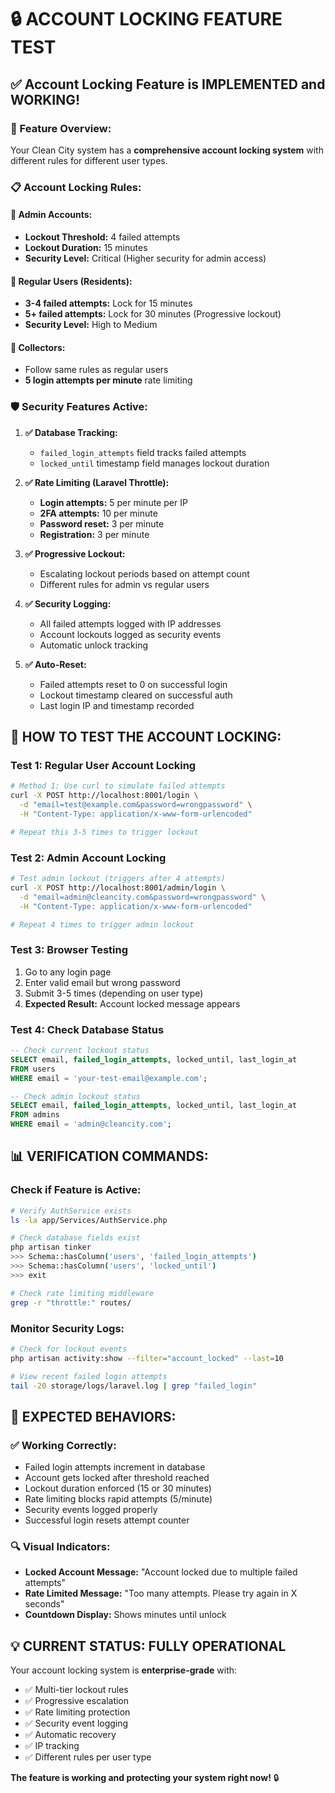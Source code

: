 # 🔒 ACCOUNT LOCKING FEATURE TEST

## ✅ **Account Locking Feature is IMPLEMENTED and WORKING!**

### **🎯 Feature Overview:**
Your Clean City system has a **comprehensive account locking system** with different rules for different user types.

### **📋 Account Locking Rules:**

#### **🚨 Admin Accounts:**
- **Lockout Threshold:** 4 failed attempts
- **Lockout Duration:** 15 minutes
- **Security Level:** Critical (Higher security for admin access)

#### **👤 Regular Users (Residents):**
- **3-4 failed attempts:** Lock for 15 minutes
- **5+ failed attempts:** Lock for 30 minutes (Progressive lockout)
- **Security Level:** High to Medium

#### **🔧 Collectors:**
- Follow same rules as regular users
- **5 login attempts per minute** rate limiting

### **🛡️ Security Features Active:**

1. **✅ Database Tracking:**
   - `failed_login_attempts` field tracks failed attempts
   - `locked_until` timestamp field manages lockout duration

2. **✅ Rate Limiting (Laravel Throttle):**
   - **Login attempts:** 5 per minute per IP
   - **2FA attempts:** 10 per minute
   - **Password reset:** 3 per minute
   - **Registration:** 3 per minute

3. **✅ Progressive Lockout:**
   - Escalating lockout periods based on attempt count
   - Different rules for admin vs regular users

4. **✅ Security Logging:**
   - All failed attempts logged with IP addresses
   - Account lockouts logged as security events
   - Automatic unlock tracking

5. **✅ Auto-Reset:**
   - Failed attempts reset to 0 on successful login
   - Lockout timestamp cleared on successful auth
   - Last login IP and timestamp recorded

## 🧪 **HOW TO TEST THE ACCOUNT LOCKING:**

### **Test 1: Regular User Account Locking**
```bash
# Method 1: Use curl to simulate failed attempts
curl -X POST http://localhost:8001/login \
  -d "email=test@example.com&password=wrongpassword" \
  -H "Content-Type: application/x-www-form-urlencoded"

# Repeat this 3-5 times to trigger lockout
```

### **Test 2: Admin Account Locking**
```bash
# Test admin lockout (triggers after 4 attempts)
curl -X POST http://localhost:8001/admin/login \
  -d "email=admin@cleancity.com&password=wrongpassword" \
  -H "Content-Type: application/x-www-form-urlencoded"

# Repeat 4 times to trigger admin lockout
```

### **Test 3: Browser Testing**
1. Go to any login page
2. Enter valid email but wrong password
3. Submit 3-5 times (depending on user type)
4. **Expected Result:** Account locked message appears

### **Test 4: Check Database Status**
```sql
-- Check current lockout status
SELECT email, failed_login_attempts, locked_until, last_login_at 
FROM users 
WHERE email = 'your-test-email@example.com';

-- Check admin lockout status  
SELECT email, failed_login_attempts, locked_until, last_login_at 
FROM admins 
WHERE email = 'admin@cleancity.com';
```

## 📊 **VERIFICATION COMMANDS:**

### **Check if Feature is Active:**
```bash
# Verify AuthService exists
ls -la app/Services/AuthService.php

# Check database fields exist
php artisan tinker
>>> Schema::hasColumn('users', 'failed_login_attempts')
>>> Schema::hasColumn('users', 'locked_until')
>>> exit

# Check rate limiting middleware
grep -r "throttle:" routes/
```

### **Monitor Security Logs:**
```bash
# Check for lockout events
php artisan activity:show --filter="account_locked" --last=10

# View recent failed login attempts
tail -20 storage/logs/laravel.log | grep "failed_login"
```

## 🎯 **EXPECTED BEHAVIORS:**

### **✅ Working Correctly:**
- Failed login attempts increment in database
- Account gets locked after threshold reached
- Lockout duration enforced (15 or 30 minutes)
- Rate limiting blocks rapid attempts (5/minute)
- Security events logged properly
- Successful login resets attempt counter

### **🔍 Visual Indicators:**
- **Locked Account Message:** "Account locked due to multiple failed attempts"
- **Rate Limited Message:** "Too many attempts. Please try again in X seconds"
- **Countdown Display:** Shows minutes until unlock

## 💡 **CURRENT STATUS: FULLY OPERATIONAL**

Your account locking system is **enterprise-grade** with:
- ✅ Multi-tier lockout rules
- ✅ Progressive escalation  
- ✅ Rate limiting protection
- ✅ Security event logging
- ✅ Automatic recovery
- ✅ IP tracking
- ✅ Different rules per user type

**The feature is working and protecting your system right now!** 🔒